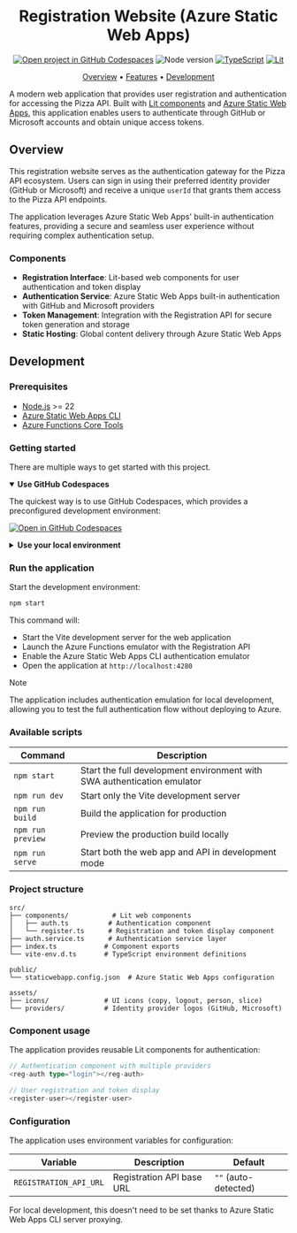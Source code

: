 <div align="center">

# Registration Website (Azure Static Web Apps)

[![Open project in GitHub Codespaces](https://img.shields.io/badge/Codespaces-Open-blue?style=flat-square&logo=github)](https://codespaces.new/Azure-Samples/pizza-mcp-agents?hide_repo_select=true&ref=main&quickstart=true)
![Node version](https://img.shields.io/badge/Node.js->=22-3c873a?style=flat-square)
[![TypeScript](https://img.shields.io/badge/TypeScript-blue?style=flat-square&logo=typescript&logoColor=white)](https://www.typescriptlang.org)
[![Lit](https://img.shields.io/badge/Lit-3.3-blue?style=flat-square&logo=lit&logoColor=white)](https://lit.dev)

[Overview](#overview) • [Features](#features) • [Development](#development)

</div>

A modern web application that provides user registration and authentication for accessing the Pizza API. Built with [Lit components](https://lit.dev) and [Azure Static Web Apps](https://learn.microsoft.com/azure/static-web-apps/), this application enables users to authenticate through GitHub or Microsoft accounts and obtain unique access tokens.

## Overview

This registration website serves as the authentication gateway for the Pizza API ecosystem. Users can sign in using their preferred identity provider (GitHub or Microsoft) and receive a unique `userId` that grants them access to the Pizza API endpoints.

The application leverages Azure Static Web Apps' built-in authentication features, providing a secure and seamless user experience without requiring complex authentication setup.

<!-- TODO: architecture schema -->

### Components

- **Registration Interface**: Lit-based web components for user authentication and token display
- **Authentication Service**: Azure Static Web Apps built-in authentication with GitHub and Microsoft providers
- **Token Management**: Integration with the Registration API for secure token generation and storage
- **Static Hosting**: Global content delivery through Azure Static Web Apps

## Development

### Prerequisites

- [Node.js](https://nodejs.org) >= 22
- [Azure Static Web Apps CLI](https://learn.microsoft.com/azure/static-web-apps/static-web-apps-cli-overview)
- [Azure Functions Core Tools](https://learn.microsoft.com/azure/azure-functions/functions-run-local)

### Getting started

There are multiple ways to get started with this project.

<details open>
<summary><strong>Use GitHub Codespaces</strong></summary>

The quickest way is to use GitHub Codespaces, which provides a preconfigured development environment:

[![Open in GitHub Codespaces](https://img.shields.io/static/v1?style=for-the-badge&label=GitHub+Codespaces&message=Open&color=blue&logo=github)](https://codespaces.new/Azure-Samples/pizza-mcp-agents?hide_repo_select=true&ref=main&quickstart=true)

</details>

<details>
<summary><strong>Use your local environment</strong></summary>

1. **Fork** the project to create your own copy of this repository
2. Clone your forked repository:
   ```bash
   git clone <your-repo-url>
   cd pizza-mcp-agents/src/registration-webapp
   ```
3. Install dependencies:
   ```bash
   npm install
   ```

</details>

### Run the application

Start the development environment:

```bash
npm start
```

This command will:
- Start the Vite development server for the web application
- Launch the Azure Functions emulator with the Registration API
- Enable the Azure Static Web Apps CLI authentication emulator
- Open the application at `http://localhost:4280`

> [!NOTE]
> The application includes authentication emulation for local development, allowing you to test the full authentication flow without deploying to Azure.

### Available scripts

| Command | Description |
|---------|-------------|
| `npm start` | Start the full development environment with SWA authentication emulator |
| `npm run dev` | Start only the Vite development server |
| `npm run build` | Build the application for production |
| `npm run preview` | Preview the production build locally |
| `npm run serve` | Start both the web app and API in development mode |

### Project structure

```
src/
├── components/           # Lit web components
│   ├── auth.ts          # Authentication component
│   └── register.ts      # Registration and token display component
├── auth.service.ts      # Authentication service layer
├── index.ts            # Component exports
└── vite-env.d.ts       # TypeScript environment definitions

public/
└── staticwebapp.config.json  # Azure Static Web Apps configuration

assets/
├── icons/              # UI icons (copy, logout, person, slice)
└── providers/          # Identity provider logos (GitHub, Microsoft)
```

### Component usage

The application provides reusable Lit components for authentication:

```typescript
// Authentication component with multiple providers
<reg-auth type="login"></reg-auth>

// User registration and token display
<register-user></register-user>
```

### Configuration

The application uses environment variables for configuration:

| Variable | Description | Default |
|----------|-------------|---------|
| `REGISTRATION_API_URL` | Registration API base URL | `""` (auto-detected) |

For local development, this doesn't need to be set thanks to Azure Static Web Apps CLI server proxying.
